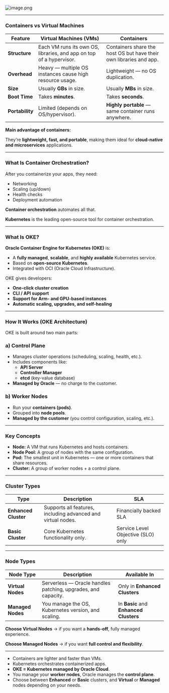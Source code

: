 ![image.png](attachment:fbe2b076-88e2-4365-8884-6e5cfaeda571:image.png)

---

### Containers vs Virtual Machines

| Feature | Virtual Machines (VMs) | Containers |
| --- | --- | --- |
| **Structure** | Each VM runs its own OS, libraries, and app on top of a hypervisor. | Containers share the host OS but have their own libraries and app. |
| **Overhead** | Heavy — multiple OS instances cause high resource usage. | Lightweight — no OS duplication. |
| **Size** | Usually **GBs** in size. | Usually **MBs** in size. |
| **Boot Time** | Takes **minutes**. | Takes **seconds**. |
| **Portability** | Limited (depends on OS/hypervisor). | **Highly portable** — same container runs anywhere. |

**Main advantage of containers:**

They’re **lightweight, fast, and portable**, making them ideal for **cloud-native and microservices** applications.

---

### What Is Container Orchestration?

After you containerize your apps, they need:

- Networking
- Scaling (up/down)
- Health checks
- Deployment automation

**Container orchestration** automates all that.

**Kubernetes** is the leading open-source tool for container orchestration.

---

### What Is OKE?

**Oracle Container Engine for Kubernetes (OKE)** is:

- A **fully managed**, **scalable**, and **highly available** Kubernetes service.
- Based on **open-source Kubernetes**.
- Integrated with OCI (Oracle Cloud Infrastructure).

OKE gives developers:

- **One-click cluster creation**
- **CLI / API support**
- **Support for Arm- and GPU-based instances**
- **Automatic scaling, upgrades, and self-healing**

---

### How It Works (OKE Architecture)

OKE is built around two main parts:

### **a) Control Plane**

- Manages cluster operations (scheduling, scaling, health, etc.).
- Includes components like:
    - **API Server**
    - **Controller Manager**
    - **etcd** (key-value database)
- **Managed by Oracle** — no charge to the customer.

### **b) Worker Nodes**

- Run your **containers (pods)**.
- Grouped into **node pools**.
- **Managed by the customer** (you control configuration, scaling, etc.).

---

### Key Concepts

- **Node:** A VM that runs Kubernetes and hosts containers.
- **Node Pool:** A group of nodes with the same configuration.
- **Pod:** The smallest unit in Kubernetes — one or more containers that share resources.
- **Cluster:** A group of worker nodes + a control plane.

---

### Cluster Types

| Type | Description | SLA |
| --- | --- | --- |
| **Enhanced Cluster** | Supports all features, including advanced and virtual nodes. | Financially backed SLA |
| **Basic Cluster** | Core Kubernetes functionality only. | Service Level Objective (SLO) only |

---

### Node Types

| Node Type | Description | Available In |
| --- | --- | --- |
| **Virtual Nodes** | Serverless — Oracle handles patching, upgrades, and capacity. | Only in **Enhanced Clusters** |
| **Managed Nodes** | You manage the OS, Kubernetes version, and scaling. | In **Basic** and **Enhanced Clusters** |

**Choose Virtual Nodes** → if you want a **hands-off**, fully managed experience.

**Choose Managed Nodes** → if you want **full control and flexibility**.

---

- Containers are lighter and faster than VMs.
- Kubernetes orchestrates containerized apps.
- **OKE = Kubernetes managed by Oracle Cloud**.
- You manage your **worker nodes**, Oracle manages the **control plane**.
- Choose between **Enhanced** or **Basic** clusters, and **Virtual** or **Managed** nodes depending on your needs.